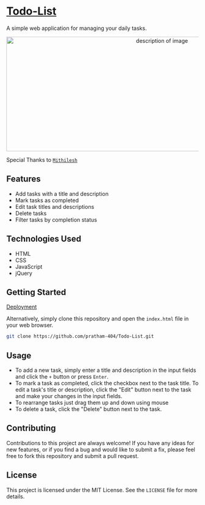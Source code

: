 # [Todo-List](https://pratham-404.github.io/Todo-List/)

A simple web application for managing your daily tasks.

<p align="center">
  <img src="https://static.vecteezy.com/system/resources/previews/020/980/447/large_2x/neon-icon-set-checklist-tasks-set-of-red-blue-yellow-neon-icon-on-transparency-dark-background-vector.jpg" alt="description of image" class="center" style="height: 300px; width: 800px">
</p>

Special Thanks to [`Mithilesh`](https://github.com/mithileshkawalkar)

## Features

- Add tasks with a title and description
- Mark tasks as completed
- Edit task titles and descriptions
- Delete tasks
- Filter tasks by completion status

## Technologies Used

- HTML
- CSS
- JavaScript
- jQuery

## Getting Started

[Deployment](https://pratham-404.github.io/Todo-List/)

Alternatively, simply clone this repository and open the `index.html` file in your web browser. 

```bash
git clone https://github.com/pratham-404/Todo-List.git
```

## Usage
- To add a new task, simply enter a title and description in the input fields and click the `+` button or press `Enter`. 
- To mark a task as completed, click the checkbox next to the task title. To edit a task's title or description, click the "Edit" button next to the task and make your changes in the input fields. 
- To rearrange tasks just drag them up and down using mouse
- To delete a task, click the "Delete" button next to the task.


## Contributing

Contributions to this project are always welcome! If you have any ideas for new features, or if you find a bug and would like to submit a fix, please feel free to fork this repository and submit a pull request.

## License

This project is licensed under the MIT License. See the `LICENSE` file for more details.
